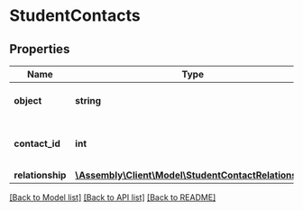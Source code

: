 # StudentContacts

## Properties
Name | Type | Description | Notes
------------ | ------------- | ------------- | -------------
**object** | **string** | Descriminator | [optional] [default to 'student_contact']
**contact_id** | **int** | The ID of a contact related to this student | [optional] 
**relationship** | [**\Assembly\Client\Model\StudentContactRelationship**](StudentContactRelationship.md) |  | [optional] 

[[Back to Model list]](../README.md#documentation-for-models) [[Back to API list]](../README.md#documentation-for-api-endpoints) [[Back to README]](../README.md)


